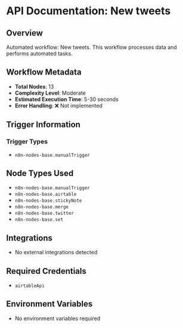 # API Documentation: New tweets

## Overview
Automated workflow: New tweets. This workflow processes data and performs automated tasks.

## Workflow Metadata
- **Total Nodes**: 13
- **Complexity Level**: Moderate
- **Estimated Execution Time**: 5-30 seconds
- **Error Handling**: ❌ Not implemented

## Trigger Information
### Trigger Types
- `n8n-nodes-base.manualTrigger`

## Node Types Used
- `n8n-nodes-base.manualTrigger`
- `n8n-nodes-base.airtable`
- `n8n-nodes-base.stickyNote`
- `n8n-nodes-base.merge`
- `n8n-nodes-base.twitter`
- `n8n-nodes-base.set`

## Integrations
- No external integrations detected

## Required Credentials
- `airtableApi`

## Environment Variables
- No environment variables required
